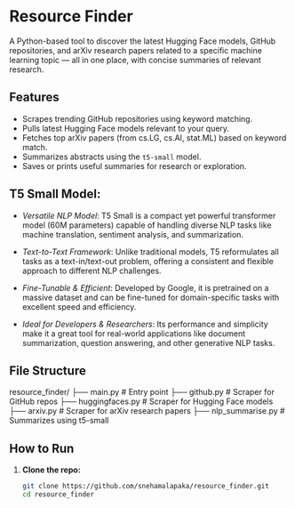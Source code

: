 #  Resource Finder

A Python-based tool to discover the latest Hugging Face models, GitHub repositories, and arXiv research papers related to a specific machine learning topic — all in one place, with concise summaries of relevant research.


##  Features

- Scrapes trending GitHub repositories using keyword matching.
- Pulls latest Hugging Face models relevant to your query.
- Fetches top arXiv papers (from cs.LG, cs.AI, stat.ML) based on keyword match.
- Summarizes abstracts using the `t5-small` model.
- Saves or prints useful summaries for research or exploration.

##  T5 Small Model:

- *Versatile NLP Model*: T5 Small is a compact yet powerful transformer model (60M parameters) capable of handling diverse NLP tasks like machine translation, sentiment analysis, and summarization.

- *Text-to-Text Framework*: Unlike traditional models, T5 reformulates all tasks as a text-in/text-out problem, offering a consistent and flexible approach to different NLP challenges.

- *Fine-Tunable & Efficient*: Developed by Google, it is pretrained on a massive dataset and can be fine-tuned for domain-specific tasks with excellent speed and efficiency.

- *Ideal for Developers & Researchers*: Its performance and simplicity make it a great tool for real-world applications like document summarization, question answering, and other generative NLP tasks.


##  File Structure
resource_finder/
├── main.py # Entry point
├── github.py # Scraper for GitHub repos
├── huggingfaces.py # Scraper for Hugging Face models
├── arxiv.py # Scraper for arXiv research papers
├── nlp_summarise.py # Summarizes using t5-small



##  How to Run

1. **Clone the repo:**

   ```bash
   git clone https://github.com/snehamalapaka/resource_finder.git
   cd resource_finder

